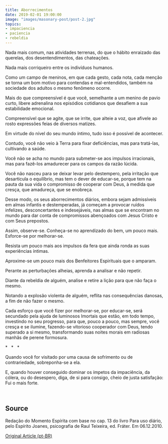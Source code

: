 ```yaml
---
title: Aborrecimentos
date: 2019-02-01 19:00:00
image: "images/masonary-post/post-2.jpg"
topics: 
- impaciencia
- paciencia
- rebeldia
---
```


Nada mais comum, nas atividades terrenas, do que o hábito enraizado das
querelas, dos desentendimentos, das chateações.

Nada mais corriqueiro entre os indivíduos humanos.

Como um campo de meninos, em que cada gesto, cada nota, cada menção se torna um
bom motivo para contendas e mal-entendidos, também na sociedade dos adultos o
mesmo fenômeno ocorre.

Mais do que compreensível é que você, semelhante a um menino de pavio curto,
libere adrenalina nos episódios cotidianos que desafiem a sua estabilidade
emocional.

Compreensível que se agite, que se irrite, que alteie a voz, que afivele ao
rosto expressões feias de diversos matizes.

Em virtude do nível do seu mundo íntimo, tudo isso é possível de acontecer.

Contudo, você não veio à Terra para fixar deficiências, mas para tratá-las,
cultivando a saúde.

Você não se acha no mundo para submeter-se aos impulsos irracionais, mas para
fazê-los amadurecer para os campos da razão lúcida.

Você não nasceu para se deixar levar pelo destempero, pela irritação que
desarticula o equilíbrio, mas tem o dever de educar-se, porque tem na pauta da
sua vida o compromisso de cooperar com Deus, à medida que cresça, que
amadureça, que se enobreça.

Desse modo, os seus aborrecimentos diários, embora sejam admissíveis em almas
infantis e destemperadas, já começam a provocar ruídos infelizes,
desconcertantes e indesejáveis, nas almas que se encontram no mundo para dar
conta de compromissos abençoados com Jesus Cristo e com Seus prepostos.

Assim, observe-se. Conheça-se no aprendizado do bem, um pouco mais. Esforce-se
por melhorar-se.

Resista um pouco mais aos impulsos da fera que ainda ronda as suas experiências
íntimas.

Aproxime-se um pouco mais dos Benfeitores Espirituais que o amparam.

Perante as perturbações alheias, aprenda a analisar e não repetir.

Diante da rebeldia de alguém, analise e retire a lição para que não faça o
mesmo.

Notando a explosão violenta de alguém, reflita nas consequências danosas, a fim
de não fazer o mesmo.

Cada esforço que você fizer por melhorar-se, por educar-se, será secundado pela
ajuda de luminosos Imortais que estão, em todo tempo, investindo no seu
progresso, para que, pouco a pouco, mas sempre, você cresça e se ilumine,
fazendo-se vitorioso cooperador com Deus, tendo superado a si mesmo,
transformando suas noites morais em radiosas manhãs de perene formosura.

*   *   *

Quando você for visitado por uma causa de sofrimento ou de contrariedade,
sobreponha-se a ela.

E, quando houver conseguido dominar os ímpetos da impaciência, da cólera, ou do
desespero, diga, de si para consigo, cheio de justa satisfação: Fui o mais
forte.

 

## Source
Redação do Momento Espírita com base no cap. 13 do livro
Para uso diário, pelo Espírito Joanes, psicografia de Raul Teixeira,
ed. Fráter.
Em 06.12.2010.



[Original Article (pt-BR)](http://momento.com.br/pt/ler_texto.php?id=57)
